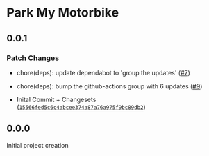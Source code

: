 # Park My Motorbike

## 0.0.1

### Patch Changes

- chore(deps): update dependabot to 'group the updates' ([#7](https://github.com/chizmw/park-my-motorbike/pull/7))

- chore(deps): bump the github-actions group with 6 updates ([#9](https://github.com/chizmw/park-my-motorbike/pull/9))

- Inital Commit + Changesets ([`15566fed5c6c4abcee374a87a76a975f9bc89db2`](https://github.com/chizmw/park-my-motorbike/commit/15566fed5c6c4abcee374a87a76a975f9bc89db2))

## 0.0.0

Initial project creation
